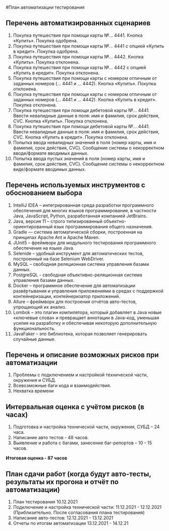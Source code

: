 #План автоматизации тестирования
## Перечень автоматизированных сценариев
1.	Покупка путешествия при помощи карты №... 4441. Кнопка «Купить». Покупка одобрена.
2.	Покупка путешествия при помощи карты №... 4441 с опцией «Купить в кредит». Покупка одобрена.
3.  Покупка путешествия при помощи карты №... 4442. Кнопка «Купить». Покупка отклонена.
4.	Покупка путешествия при помощи карты №... 4442 с опцией «Купить в кредит». Покупка отклонена.
5.	Покупка путешествия при помощи карты с номером отличным от заданных номеров (... 4441 и ... 4442). Кнопка «Купить». Покупка отклонена.
6.	Покупка путешествия при помощи карты с номером отличным от заданных номеров (... 4441 и ... 4442). Кнопка «Купить в кредит». Покупка отклонена.
7.  Покупка путешествия при помощи дебетовой карты №... 4441. Ввести невалидные данные в поля: имя и фамилия, срок действия, CVC. Кнопка «Купить». Покупка отклонена.
8.  Покупка путешествия при помощи дебетовой карты №... 4441. Ввести невалидные данные в поля: имя и фамилия, срок действия, CVC. Кнопка «Купить в кредит». Покупка отклонена.
9.	Попытка ввода невалидных значений в поля (номер карты, имя и фамилия, срок действия, CVC). Сообщение системы о некорректном вводе/формате вводимых данных.
10.  Попытка ввода пустых значений в поля (номер карты, имя и фамилия, срок действия, CVC). Сообщение системы о некорректном виде/формате вводимых данных.
## Перечень используемых инструментов с обоснованием выбора
1. IntelliJ IDEA – интегрированная среда разработки программного обеспечения для многих языков программирования, в частности Java, JavaScript, Python, разработанная компанией JetBrains.
2. Java, версия 11 – строго типизированный объектно-ориентированный язык программирования общего назначения.
3. Gradle — система автоматической сборки, построенная на принципах Apache Ant и Apache Maven.
4. JUnit5 – фреймворк для модульного тестирования программного обеспечения на языке Java.
5. Selenide – удобный инструмент для автоматических тестов, построенный на базе Selenium WebDriver.
6. MySQL –  свободная реляционная система управления базами данных.
7. PostgreSQL - свободная объективно-реляционная система управления базами данных.
8. Docker – программное обеспечение для автоматизации развёртывания и управления приложениями в средах с поддержкой контейнеризации, контейнеризатор приложений.
9. Allure – фреймворк для построения отчётов авто-тестов, упрощающий их анализ.
10. Lombok – это плагин компилятора, который добавляет в Java новые «ключевые слова» и превращает аннотации в Java-код, уменьшая усилия на разработку и обеспечивая некоторую дополнительную функциональность.
11. JavaFaker – это библиотека, которая позволяет генерировать случайные данные.
## Перечень и описание возможных рисков при автоматизации
1. Проблемы с подключением и настройкой технической части, окружения и СУБД.
2. Всевозможные баги кода и взаимодействия.
3. Нехватка времени
## Интервальная оценка с учётом рисков (в часах)
1. Подготовка и настройка технической части, окружения, СУБД – 24 часа.
2. Написание авто тестов - 48 часов.
3. Выявление и работа с багами, занесение баг-репортов – 10 - 15 часов.

**Итоговая оценка - 87 часов**
## План сдачи работ (когда будут авто-тесты, результаты их прогона и отчёт по автоматизации)
1. План тестирования 10.12.2021
2. Подключение и настройка технической части: 11.12.2021 - 12.12.2021 (Приблизительно. После согласования плана тестирования)
3. Написание авто-тестов: 12.12.2021 - 13.12.2021
4. Отчеты по итогам автоматизации 13.12.2021 - 14.12.21
